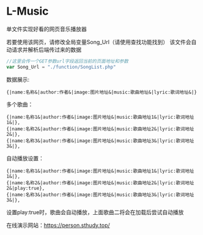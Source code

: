 # L-Music
单文件实现好看的网页音乐播放器

若要使用该网页，请修改全局变量Song_Url（请使用查找功能找到）
该文件会自动请求并解析后端传过来的数据

```javascript
//这里会传一个GET参数url字段返回当前的页面地址和参数
var Song_Url = "./function/SongList.php"
```

数据展示:
```
{|name:名称&|author:作者&|image:图片地址&|music:歌曲地址&|lyric:歌词地址&|}
```
多个歌曲：
```
{|name:名称1&|author:作者&|image:图片地址&|music:歌曲地址1&|lyric:歌词地址1&|},
{|name:名称2&|author:作者&|image:图片地址&|music:歌曲地址2&|lyric:歌词地址2&|},
{|name:名称3&|author:作者&|image:图片地址&|music:歌曲地址3&|lyric:歌词地址3&|},
```
自动播放设置：
```
{|name:名称1&|author:作者&|image:图片地址&|music:歌曲地址1&|lyric:歌词地址1&|},
{|name:名称2&|author:作者&|image:图片地址&|music:歌曲地址2&|lyric:歌词地址2&|play:true},
{|name:名称3&|author:作者&|image:图片地址&|music:歌曲地址3&|lyric:歌词地址3&|},
```
设置play:true时，歌曲会自动播放，上面歌曲二将会在加载后尝试自动播放


在线演示网站：https://person.sthudy.top/
